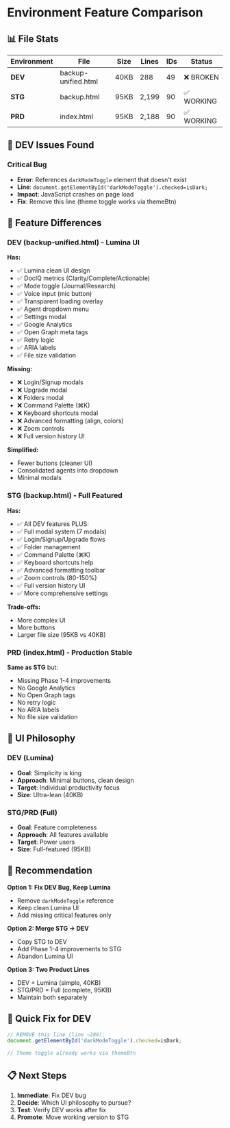 # Environment Feature Comparison

## 📊 File Stats

| Environment | File | Size | Lines | IDs | Status |
|------------|------|------|-------|-----|--------|
| **DEV** | backup-unified.html | 40KB | 288 | 49 | ❌ BROKEN |
| **STG** | backup.html | 95KB | 2,199 | 90 | ✅ WORKING |
| **PRD** | index.html | 95KB | 2,188 | 90 | ✅ WORKING |

## 🐛 DEV Issues Found

### Critical Bug
- **Error**: References `darkModeToggle` element that doesn't exist
- **Line**: `document.getElementById('darkModeToggle').checked=isDark;`
- **Impact**: JavaScript crashes on page load
- **Fix**: Remove this line (theme toggle works via themeBtn)

## 🎯 Feature Differences

### DEV (backup-unified.html) - Lumina UI
**Has:**
- ✅ Lumina clean UI design
- ✅ DocIQ metrics (Clarity/Complete/Actionable)
- ✅ Mode toggle (Journal/Research)
- ✅ Voice input (mic button)
- ✅ Transparent loading overlay
- ✅ Agent dropdown menu
- ✅ Settings modal
- ✅ Google Analytics
- ✅ Open Graph meta tags
- ✅ Retry logic
- ✅ ARIA labels
- ✅ File size validation

**Missing:**
- ❌ Login/Signup modals
- ❌ Upgrade modal
- ❌ Folders modal
- ❌ Command Palette (⌘K)
- ❌ Keyboard shortcuts modal
- ❌ Advanced formatting (align, colors)
- ❌ Zoom controls
- ❌ Full version history UI

**Simplified:**
- Fewer buttons (cleaner UI)
- Consolidated agents into dropdown
- Minimal modals

### STG (backup.html) - Full Featured
**Has:**
- ✅ All DEV features PLUS:
- ✅ Full modal system (7 modals)
- ✅ Login/Signup/Upgrade flows
- ✅ Folder management
- ✅ Command Palette (⌘K)
- ✅ Keyboard shortcuts help
- ✅ Advanced formatting toolbar
- ✅ Zoom controls (80-150%)
- ✅ Full version history UI
- ✅ More comprehensive settings

**Trade-offs:**
- More complex UI
- More buttons
- Larger file size (95KB vs 40KB)

### PRD (index.html) - Production Stable
**Same as STG** but:
- Missing Phase 1-4 improvements
- No Google Analytics
- No Open Graph tags
- No retry logic
- No ARIA labels
- No file size validation

## 🎨 UI Philosophy

### DEV (Lumina)
- **Goal**: Simplicity is king
- **Approach**: Minimal buttons, clean design
- **Target**: Individual productivity focus
- **Size**: Ultra-lean (40KB)

### STG/PRD (Full)
- **Goal**: Feature completeness
- **Approach**: All features available
- **Target**: Power users
- **Size**: Full-featured (95KB)

## 🚀 Recommendation

**Option 1: Fix DEV Bug, Keep Lumina**
- Remove `darkModeToggle` reference
- Keep clean Lumina UI
- Add missing critical features only

**Option 2: Merge STG → DEV**
- Copy STG to DEV
- Add Phase 1-4 improvements to STG
- Abandon Lumina UI

**Option 3: Two Product Lines**
- DEV = Lumina (simple, 40KB)
- STG/PRD = Full (complete, 95KB)
- Maintain both separately

## 🔧 Quick Fix for DEV

```javascript
// REMOVE this line (line ~288):
document.getElementById('darkModeToggle').checked=isDark;

// Theme toggle already works via themeBtn
```

## 📋 Next Steps

1. **Immediate**: Fix DEV bug
2. **Decide**: Which UI philosophy to pursue?
3. **Test**: Verify DEV works after fix
4. **Promote**: Move working version to STG
